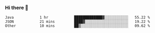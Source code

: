 ### Hi there 👋

<!--START_SECTION:waka-->

```text
Java            1 hr            █████████████▓░░░░░░░░░░░   55.22 %
JSON            21 mins         ████▓░░░░░░░░░░░░░░░░░░░░   19.22 %
Other           10 mins         ██▒░░░░░░░░░░░░░░░░░░░░░░   09.62 %
```

<!--END_SECTION:waka-->

<!--
**jerry-shao/jerry-shao** is a ✨ _special_ ✨ repository because its `README.md` (this file) appears on your GitHub profile.

Here are some ideas to get you started:

- 🔭 I’m currently working on ...
- 🌱 I’m currently learning ...
- 👯 I’m looking to collaborate on ...
- 🤔 I’m looking for help with ...
- 💬 Ask me about ...
- 📫 How to reach me: ...
- 😄 Pronouns: ...
- ⚡ Fun fact: ...
-->
